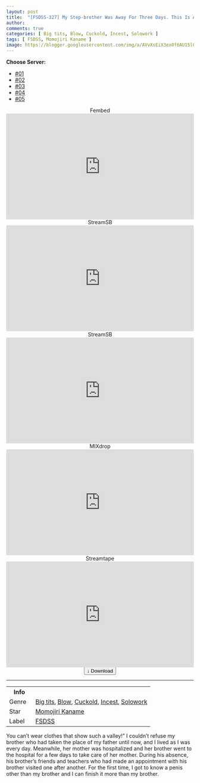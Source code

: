 ```yaml
---
layout: post
title:  "[FSDSS-327] My Step-brother Was Away For Three Days. This Is A Record Of Her Moaning And Coming To Life With A Meat Stick Other Than Her Step-Brother’s. Kaname Momojiri"
author: 
comments: true
categories: [ Big tits, Blow, Cuckold, Incest, Solowork ]
tags: [ FSDSS, Momojiri Kaname ]
image: https://blogger.googleusercontent.com/img/a/AVvXsEiX3ex0f6AU15lGfLc28gt6-tBYTchM8_kz4uBKb-Ox6m6vd4CLYwiUi0LCE3XsJRzoyMbFnpq_8Q87HVgsUSPdyHev9ldo2iqrVec_ohN0ccItdVdzZLOfuAMBoYssnuKIU3EmzNGv-0GGMLpGmq5oBQbD3pibRdc6djQllwm4oFOE0-tYeEcJevOu=s16000
---
```


<div id="utb">
<b>Choose Server:</b>
<ul id="udltb">
<li><a href="#tab1">#01</a></li>
<li><a href="#tab2">#02</a></li>
<li><a href="#tab3">#03</a></li>
<li><a href="#tab4">#04</a></li>
<li><a href="#tab5">#05</a></li>
</ul>
<div id="udlctn">
<div id="tab1">
<!--- #01 Start --->
<center>Fembed</center>
<div style="padding-bottom:56.25%; position:relative; display:block; width: 100%">
  <iframe width="100%" height="100%"
    src="https://www.watchjavnow.xyz/v/5xwm6sdm6e6eg7q"
    frameborder="0" allowfullscreen="" style="position:absolute; top:0; left: 0">
  </iframe>
</div>
<!--- #01 End --->
</div>
<div id="tab2">
<!--- #02 Start --->
<center>StreamSB</center>
<div style="padding-bottom:56.25%; position:relative; display:block; width: 100%">
  <iframe width="100%" height="100%"
    src="https://playersb.com/e/p9d4guni9b8l.html"
    frameborder="0" allowfullscreen="" style="position:absolute; top:0; left: 0">
  </iframe>
</div>
<!--- #02 End --->
</div>
<div id="tab3">
<!--- #03 Start --->
<center>StreamSB</center>
<div style="padding-bottom:56.25%; position:relative; display:block; width: 100%">
  <iframe width="100%" height="100%"
    src="https://javside.com/e/w387m4xaj6mx.html"
    frameborder="0" allowfullscreen="" style="position:absolute; top:0; left: 0">
  </iframe>
</div>
<!--- #03 End --->
</div>
<div id="tab4">
<!--- #04 Start --->
<center>MIXdrop</center>
<div style="padding-bottom:56.25%; position:relative; display:block; width: 100%">
  <iframe width="100%" height="100%"
    src="https://mixdrop.co/e/3nx8ez8psk1kwo"
    frameborder="0" allowfullscreen="" style="position:absolute; top:0; left: 0">
  </iframe>
</div>
<!--- #04 End --->
</div>
<div id="tab5">
<!--- #05 Start --->
<center>Streamtape</center>
<div style="padding-bottom:56.25%; position:relative; display:block; width: 100%">
  <iframe width="100%" height="100%"
    src="https://streamtape.com/e/7D8QvWyjzQiAkov"
    frameborder="0" allowfullscreen="" style="position:absolute; top:0; left: 0">
  </iframe>
</div>
<!--- #05 End --->
</div>
</div>
</div>

<center>
<a href="/svr/fsdss-327">
<button class="btn btn-outline-dark py-2 px-5 d-block w-100 show-comments"><b>&darr;</b> Download</button>
</a>
</center>
<hr />
<table>
  <tr>
    <th>Info</th>
  </tr>
  <tr>
    <td>Genre &nbsp;</td>
    <td> <a href="/categories#Big-tits">Big tits</a>, <a href="/categories#Blow">Blow</a>, <a href="/categories#Cuckold">Cuckold</a>, <a href="/categories#Incest">Incest</a>, <a href="/categories#Solowork">Solowork</a></td>
  </tr>
  <tr>
    <td>Star</td>
    <td> <a href="/tags#Momojiri-Kaname">Momojiri Kaname</a></td>
  </tr>
  <tr>
    <td>Label</td>
    <td> <a href="/tags#FSDSS">FSDSS</a></td>
  </tr>
</table>

You can’t wear clothes that show such a valley!” I couldn’t refuse my brother who had taken the place of my father until now, and I lived as I was every day. Meanwhile, her mother was hospitalized and her brother went to the hospital for a few days to take care of her mother. During his absence, his brother’s friends and teachers who had made an appointment with his brother visited one after another. For the first time, I got to know a penis other than my brother and I can finish it more than my brother.
